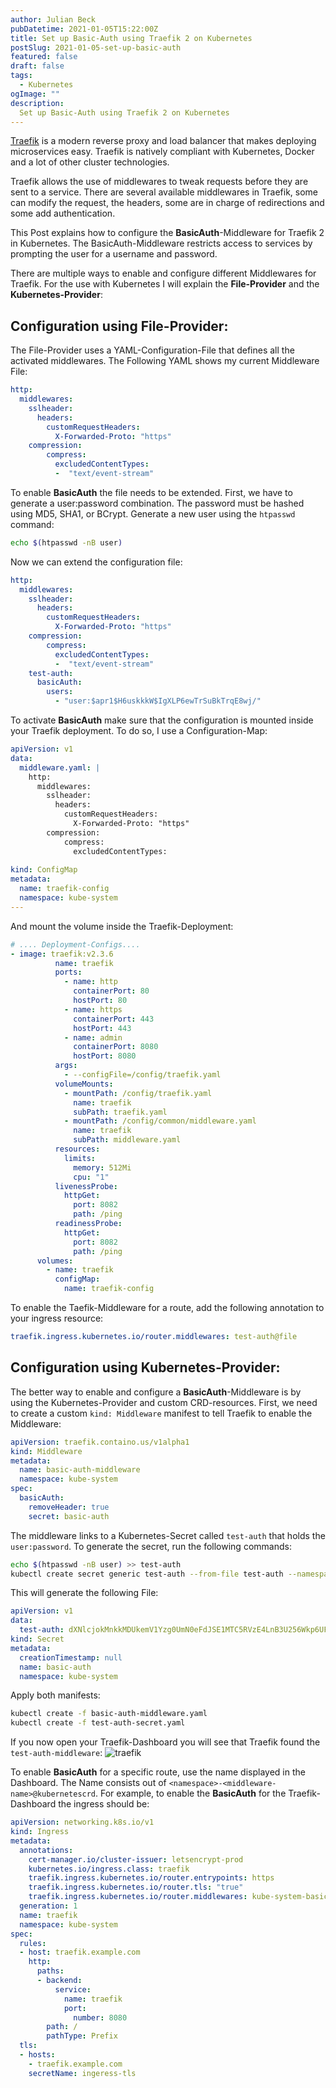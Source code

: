 ```yaml
---
author: Julian Beck
pubDatetime: 2021-01-05T15:22:00Z
title: Set up Basic-Auth using Traefik 2 on Kubernetes
postSlug: 2021-01-05-set-up-basic-auth
featured: false
draft: false
tags:
  - Kubernetes
ogImage: ""
description:
  Set up Basic-Auth using Traefik 2 on Kubernetes
---
```


[Traefik](https://doc.traefik.io/traefik/) is a modern reverse proxy and load balancer that makes deploying microservices easy. Traefik is natively compliant with Kubernetes, Docker and a lot of other cluster technologies.   

Traefik allows the use of middlewares to tweak requests before they are sent to a service. 
There are several available middlewares in Traefik, some can modify the request, the headers, some are in charge of redirections and some add authentication.

This Post explains how to configure the **BasicAuth**-Middleware for Traefik 2 in Kubernetes. 
The BasicAuth-Middleware restricts access to services by prompting the user for a username and password.


There are multiple ways to enable and configure different Middlewares for Traefik. For the use with Kubernetes I will explain the 
**File-Provider** and the **Kubernetes-Provider**:
## Configuration using File-Provider:
The File-Provider uses a YAML-Configuration-File that defines all the activated middlewares. 
The Following YAML shows my current Middleware File:
```yaml
http:
  middlewares:
    sslheader:
      headers:
        customRequestHeaders:
          X-Forwarded-Proto: "https"
    compression:
        compress:
          excludedContentTypes:
          -  "text/event-stream"
```
To enable **BasicAuth** the file needs to be extended. First, we have to generate a user:password combination. The password must be hashed using MD5, SHA1, or BCrypt.
Generate a new user using the `htpasswd` command:
```sh
echo $(htpasswd -nB user) 
```
Now we can extend the configuration file:
```yaml
http:
  middlewares:
    sslheader:
      headers:
        customRequestHeaders:
          X-Forwarded-Proto: "https"
    compression:
        compress:
          excludedContentTypes:
          -  "text/event-stream"
    test-auth:
      basicAuth:
        users:
          - "user:$apr1$H6uskkkW$IgXLP6ewTrSuBkTrqE8wj/"
```
To activate **BasicAuth** make sure that the configuration is mounted inside your Traefik deployment. 
To do so, I use a Configuration-Map:
```yaml
apiVersion: v1
data:
  middleware.yaml: |
    http:
      middlewares:
        sslheader:
          headers:
            customRequestHeaders:
              X-Forwarded-Proto: "https"
        compression:
            compress:
              excludedContentTypes:
 
kind: ConfigMap
metadata:
  name: traefik-config
  namespace: kube-system
---
```
And mount the volume inside the Traefik-Deployment:
```yaml
# .... Deployment-Configs.... 
- image: traefik:v2.3.6
          name: traefik
          ports:
            - name: http
              containerPort: 80
              hostPort: 80
            - name: https
              containerPort: 443
              hostPort: 443
            - name: admin
              containerPort: 8080
              hostPort: 8080
          args:
            - --configFile=/config/traefik.yaml
          volumeMounts:
            - mountPath: /config/traefik.yaml
              name: traefik
              subPath: traefik.yaml
            - mountPath: /config/common/middleware.yaml
              name: traefik
              subPath: middleware.yaml
          resources:
            limits:
              memory: 512Mi
              cpu: "1"
          livenessProbe:
            httpGet:
              port: 8082
              path: /ping
          readinessProbe:
            httpGet:
              port: 8082
              path: /ping
      volumes:
        - name: traefik
          configMap:
            name: traefik-config
```
To enable the Taefik-Middleware for a route, add the following annotation to your ingress resource:
```yaml
traefik.ingress.kubernetes.io/router.middlewares: test-auth@file
```
## Configuration using Kubernetes-Provider:
The better way to enable and configure a **BasicAuth**-Middleware is by using the Kubernetes-Provider and custom CRD-resources.
First, we need to create a custom `kind: Middleware` manifest to tell Traefik to enable the Middleware:
```yaml
apiVersion: traefik.containo.us/v1alpha1
kind: Middleware
metadata:
  name: basic-auth-middleware
  namespace: kube-system
spec:
  basicAuth:
    removeHeader: true
    secret: basic-auth
```
The middleware links to a Kubernetes-Secret called `test-auth` that holds the `user:password`.
To generate the secret, run the following commands:
```sh
echo $(htpasswd -nB user) >> test-auth
kubectl create secret generic test-auth --from-file test-auth --namespace kube-system -o yaml --dry-run=client >> basic-auth-secret.yaml

```
This will generate the following File:
```yaml
apiVersion: v1
data:
  test-auth: dXNlcjokMnkkMDUkemV1Yzg0UmN0eFdJSE1MTC5RVzE4LnB3U256Wkp6UFYyT1JpSWF6ODNFU2JqSTMuZkRoUC4K
kind: Secret
metadata:
  creationTimestamp: null
  name: basic-auth
  namespace: kube-system
```
Apply both manifests:
```sh
kubectl create -f basic-auth-middleware.yaml
kubectl create -f test-auth-secret.yaml
```
If you now open your Traefik-Dashboard you will see that Traefik found the `test-auth-middleware`:
![traefik](/media/traefik.png)

To enable **BasicAuth** for a specific route, use the name displayed in the Dashboard.
The Name consists out of `<namespace>-<middleware-name>@kubernetescrd`.
For example, to enable the **BasicAuth** for the Traefik-Dashboard the ingress should be:
```yaml
apiVersion: networking.k8s.io/v1
kind: Ingress
metadata:
  annotations:
    cert-manager.io/cluster-issuer: letsencrypt-prod
    kubernetes.io/ingress.class: traefik
    traefik.ingress.kubernetes.io/router.entrypoints: https
    traefik.ingress.kubernetes.io/router.tls: "true"
    traefik.ingress.kubernetes.io/router.middlewares: kube-system-basic-auth-middleware@kubernetescrd
  generation: 1
  name: traefik
  namespace: kube-system
spec:
  rules:
  - host: traefik.example.com
    http:
      paths:
      - backend:
          service:
            name: traefik
            port:
              number: 8080
        path: /
        pathType: Prefix
  tls:
  - hosts:
    - traefik.example.com
    secretName: ingeress-tls

```